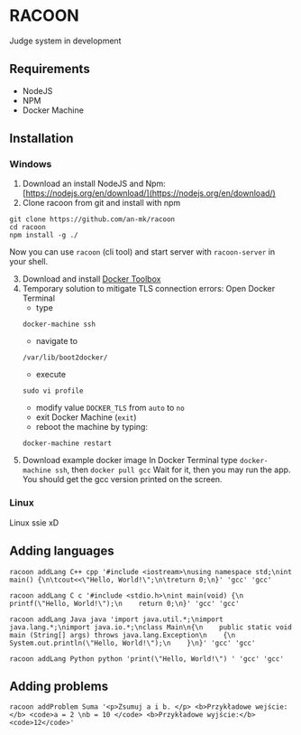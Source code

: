 # RACOON

Judge system in development

## Requirements
- NodeJS
- NPM
- Docker Machine

## Installation

### Windows
1. Download an install NodeJS and Npm: [https://nodejs.org/en/download/](https://nodejs.org/en/download/)
2. Clone racoon from git and install with npm

```
git clone https://github.com/an-mk/racoon
cd racoon
npm install -g ./
```

Now you can use `racoon` (cli tool) and start server with `racoon-server` in your shell.

3. Download and install [Docker Toolbox](https://github.com/docker/toolbox/releases "Docker Toolbox")
4. Temporary solution to mitigate TLS connection errors:
Open Docker Terminal
    - type
    ```
	docker-machine ssh
	```
    - navigate to
	```
	/var/lib/boot2docker/
	```
	- execute
	```
	sudo vi profile
	```
	- modify value `DOCKER_TLS` from `auto` to `no`
	- exit Docker Machine (`exit`)
	- reboot the machine by typing:
	```
	docker-machine restart
	```
5. Download example docker image
In Docker Terminal type `docker-machine ssh`, then `docker pull gcc`
Wait for it, then you may run the app.
You should get the gcc version printed on the screen.

### Linux
Linux ssie xD

## Adding languages

```
racoon addLang C++ cpp '#include <iostream>\nusing namespace std;\nint main() {\n\tcout<<\"Hello, World!\";\n\treturn 0;\n}' 'gcc' 'gcc'

racoon addLang C c '#include <stdio.h>\nint main(void) {\n    printf(\"Hello, World!\");\n    return 0;\n}' 'gcc' 'gcc'

racoon addLang Java java 'import java.util.*;\nimport java.lang.*;\nimport java.io.*;\nclass Main\n{\n    public static void main (String[] args) throws java.lang.Exception\n    {\n        System.out.println(\"Hello, World!\");\n    }\n}' 'gcc' 'gcc'

racoon addLang Python python 'print(\"Hello, World!\") ' 'gcc' 'gcc'
```

## Adding problems

```
racoon addProblem Suma '<p>Zsumuj a i b. </p> <b>Przykładowe wejście:</b> <code>a = 2 \nb = 10 </code> <b>Przykładowe wyjście:</b> <code>12</code>'
```
